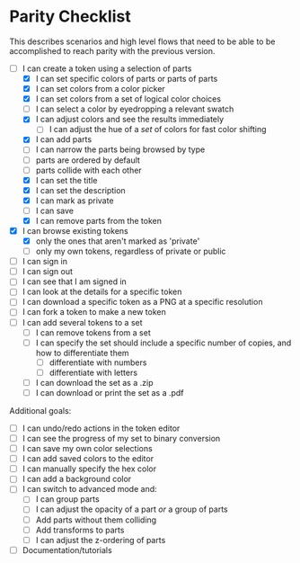 # Parity Checklist

This describes scenarios and high level flows that need to be able to be accomplished to reach parity with the previous version.

- [ ] I can create a token using a selection of parts
  - [x] I can set specific colors of parts or parts of parts
  - [x] I can set colors from a color picker
  - [x] I can set colors from a set of logical color choices
  - [ ] I can select a color by eyedropping a relevant swatch
  - [x] I can adjust colors and see the results immediately
    - [ ] I can adjust the hue of a _set_ of colors for fast color shifting
  - [x] I can add parts
  - [ ] I can narrow the parts being browsed by type
  - [ ] parts are ordered by default
  - [ ] parts collide with each other
  - [x] I can set the title
  - [x] I can set the description
  - [x] I can mark as private
  - [ ] I can save
  - [x] I can remove parts from the token
- [x] I can browse existing tokens
  - [x] only the ones that aren't marked as 'private'
  - [ ] only my own tokens, regardless of private or public
- [ ] I can sign in
- [ ] I can sign out
- [ ] I can see that I am signed in
- [ ] I can look at the details for a specific token
- [ ] I can download a specific token as a PNG at a specific resolution
- [ ] I can fork a token to make a new token
- [ ] I can add several tokens to a set
  - [ ] I can remove tokens from a set
  - [ ] I can specify the set should include a specific number of copies, and how to differentiate them
    - [ ] differentiate with numbers
    - [ ] differentiate with letters
  - [ ] I can download the set as a .zip
  - [ ] I can download or print the set as a .pdf

Additional goals:

- [ ] I can undo/redo actions in the token editor
- [ ] I can see the progress of my set to binary conversion
- [ ] I can save my own color selections
- [ ] I can add saved colors to the editor
- [ ] I can manually specify the hex color
- [ ] I can add a background color
- [ ] I can switch to advanced mode and:
  - [ ] I can group parts
  - [ ] I can adjust the opacity of a part _or_ a group of parts
  - [ ] Add parts without them colliding
  - [ ] Add transforms to parts
  - [ ] I can adjust the z-ordering of parts
- [ ] Documentation/tutorials